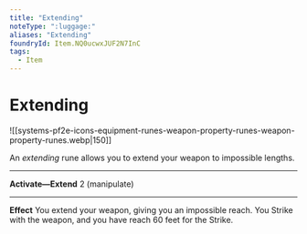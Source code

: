 ```yaml
---
title: "Extending"
noteType: ":luggage:"
aliases: "Extending"
foundryId: Item.NQ0ucwxJUF2N7InC
tags:
  - Item
---
```


# Extending
![[systems-pf2e-icons-equipment-runes-weapon-property-runes-weapon-property-runes.webp|150]]

An _extending_ rune allows you to extend your weapon to impossible lengths.

* * *

**Activate—Extend** 2 (manipulate)

* * *

**Effect** You extend your weapon, giving you an impossible reach. You Strike with the weapon, and you have reach 60 feet for the Strike.
